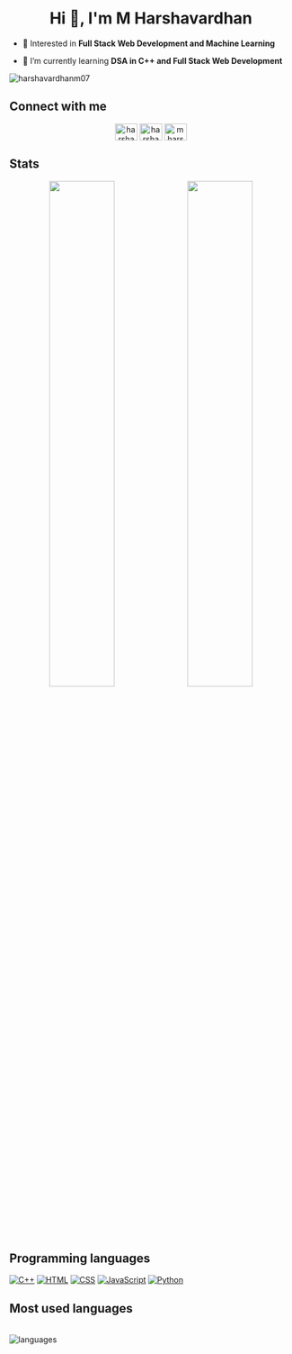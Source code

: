 <h1 align="center">Hi 👋, I'm M Harshavardhan</h1>

- 👀 Interested in **Full Stack Web Development and Machine Learning**

- 🌱 I’m currently learning **DSA in C++ and Full Stack Web Development**

<p align="left"> <img src="https://komarev.com/ghpvc/?username=harshavardhanm07&label=Profile%20Visits&color=0e75b6&style=flat" alt="harshavardhanm07" /> </p>

## Connect with me
<p align="center">
<a href="https://www.linkedin.com/in/m-harshavardhan/" target="blank"><img align="center" src="https://raw.githubusercontent.com/rahuldkjain/github-profile-readme-generator/master/src/images/icons/Social/linked-in-alt.svg" alt="harshavardhanm07" height="30" width="40" /></a>
<a href="https://instagram.com/harshaagowdaa" target="blank"><img align="center" src="https://raw.githubusercontent.com/rahuldkjain/github-profile-readme-generator/master/src/images/icons/Social/instagram.svg" alt="harshaagowdaa" height="30" width="40" /></a>
<a href="https://twitter.com/mharshaavardhan" target="blank"><img align="center" src="https://raw.githubusercontent.com/rahuldkjain/github-profile-readme-generator/master/src/images/icons/Social/twitter.svg" alt="mharshaavardhan" height="30" width="40" /></a>
</p>

 ## Stats
  
<p align="center">
  <img width="48%" src="https://github-readme-stats.vercel.app/api?username=harshavardhanm07&show_icons=true&cache_seconds=86400&theme=transparent"/>
  <img width="48%" src="https://streak-stats.demolab.com?user=harshavardhanm07&theme=transparent"/>
</p>
 
 ## Programming languages

<p>
      <a href="https://github.com/search?q=user%3Aharshavardhanm07+language%3Acpp"><img alt="C++" src="https://custom-icon-badges.herokuapp.com/badge/C++-9C033A.svg?logo=cpp2&logoColor=white"></a>
     <a href="https://github.com/search?q=user%3Aharshavardhanm07+language%3Ahtml"><img alt="HTML" src="https://img.shields.io/badge/HTML-E34F26.svg?logo=html5&logoColor=white"></a>
     <a href="https://github.com/search?q=user%3Aharshavardhanm07+language%3Acss"><img alt="CSS"
src="https://img.shields.io/badge/CSS-1572B6.svg?logo=css3&logoColor=white"></a>
     <a href="https://github.com/search?q=user%3Aharshavardhanm07+language%3Ajavascript"><img alt="JavaScript"
src="https://img.shields.io/badge/JavaScript-F7DF1E.svg?logo=javascript&logoColor=white"></a>
<a href="https://github.com/search?q=user%3harshavardhanm07+language%3Apython"><img alt="Python" src="https://img.shields.io/badge/Python-14354C.svg?logo=python&logoColor=white"></a>
</p>


## Most used languages

<p align = "left" ><br> 
  <img alt="languages" src="https://github-readme-stats.vercel.app/api/top-langs/?username=harshavardhanm07&langs_count=8&theme=transparent&layout=compact&hide_border=true" />
</p>
